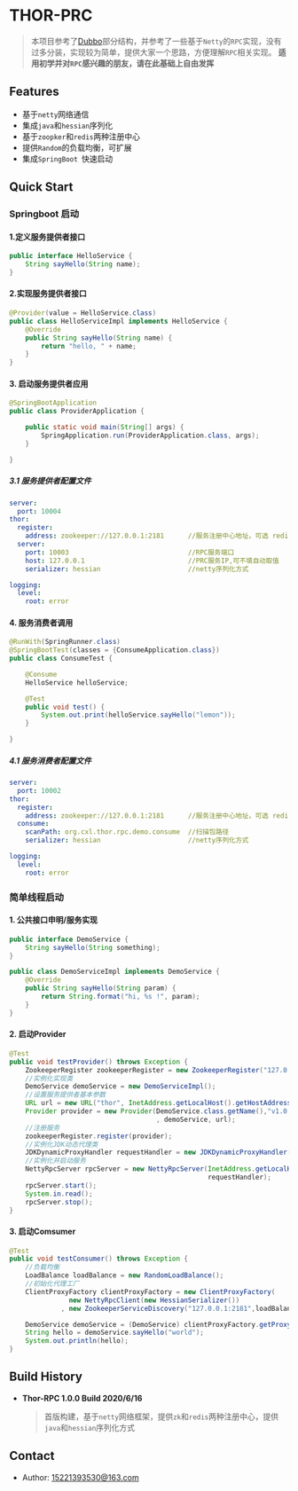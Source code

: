 # THOR-PRC

> 本项目参考了[Dubbo](http://dubbo.apache.org/en-us/)部分结构，并参考了一些基于`Netty`的`RPC`实现，没有过多分装，实现较为简单，提供大家一个思路，方便理解`RPC`相关实现。
> **适用初学并对`RPC`感兴趣的朋友，请在此基础上自由发挥**



## Features

* 基于`netty`网络通信
* 集成`java`和`hessian`序列化
* 基于`zoopker`和`redis`两种注册中心
* 提供`Random`的负载均衡，可扩展
* 集成`SpringBoot `快速启动



## Quick Start

### Springboot 启动

#### 1.定义服务提供者接口

```java
public interface HelloService {
    String sayHello(String name);
}
```

#### 2.实现服务提供者接口

```java
@Provider(value = HelloService.class)
public class HelloServiceImpl implements HelloService {
    @Override
    public String sayHello(String name) {
        return "hello, " + name;
    }
}
```

#### 3. 启动服务提供者应用

```java
@SpringBootApplication
public class ProviderApplication {

    public static void main(String[] args) {
        SpringApplication.run(ProviderApplication.class, args);
    }

}
```

##### 3.1 服务提供者配置文件

```yaml
server:
  port: 10004
thor:
  register:
    address: zookeeper://127.0.0.1:2181      //服务注册中心地址，可选 redis://localhost:6379/1，目前仅支持redis单机模式
  server:
    port: 10003                              //RPC服务端口
    host: 127.0.0.1                          //PRC服务IP,可不填自动取值
    serializer: hessian                      //netty序列化方式

logging:
  level:
    root: error
```

#### 4. 服务消费者调用

```java
@RunWith(SpringRunner.class)
@SpringBootTest(classes = {ConsumeApplication.class})
public class ConsumeTest {

    @Consume
    HelloService helloService;

    @Test
    public void test() {
        System.out.print(helloService.sayHello("lemon"));
    }

}
```

##### 4.1 服务消费者配置文件

```yaml
server:
  port: 10002
thor:
  register:
    address: zookeeper://127.0.0.1:2181      //服务注册中心地址，可选 redis://localhost:6379/1，目前仅支持redis单机模式
  consume:
    scanPath: org.cxl.thor.rpc.demo.consume  //扫描包路径
    serializer: hessian                      //netty序列化方式

logging:
  level:
    root: error
```

### 简单线程启动

####  1. 公共接口申明/服务实现

```java
public interface DemoService {
    String sayHello(String something);
}

public class DemoServiceImpl implements DemoService {
    @Override
    public String sayHello(String param) {
        return String.format("hi, %s !", param);
    }
}
```

#### 2. 启动Provider

```java
@Test
public void testProvider() throws Exception {
    ZookeeperRegister zookeeperRegister = new ZookeeperRegister("127.0.0.1:2181");
    //实例化实现类
    DemoService demoService = new DemoServiceImpl();
    //设置服务提供者基本参数
    URL url = new URL("thor", InetAddress.getLocalHost().getHostAddress(), 5605, new HashMap<>());
    Provider provider = new Provider(DemoService.class.getName(),"v1.0.0", DemoService.class
                                     , demoService, url);
    //注册服务
    zookeeperRegister.register(provider);
    //实例化JDK动态代理类
    JDKDynamicProxyHandler requestHandler = new JDKDynamicProxyHandler(zookeeperRegister, new HessianSerializer());
    //实例化并启动服务
    NettyRpcServer rpcServer = new NettyRpcServer(InetAddress.getLocalHost().getHostAddress() + ":" + url.getPort(),      
                                                  requestHandler);
    rpcServer.start();
    System.in.read();
    rpcServer.stop();
}
```

#### 3. 启动Comsumer

```java
@Test
public void testConsumer() throws Exception {
    //负载均衡
    LoadBalance loadBalance = new RandomLoadBalance();
    //初始化代理工厂
    ClientProxyFactory clientProxyFactory = new ClientProxyFactory(
               new NettyRpcClient(new HessianSerializer())
             , new ZookeeperServiceDiscovery("127.0.0.1:2181",loadBalance));

    DemoService demoService = (DemoService) clientProxyFactory.getProxy(DemoService.class);
    String hello = demoService.sayHello("world");
    System.out.println(hello);
}
```



## Build History

* **Thor-RPC 1.0.0 Build 2020/6/16**

  > 首版构建，基于`netty`网络框架，提供`zk`和`redis`两种注册中心，提供`java`和`hessian`序列化方式



## Contact

* Author: 15221393530@163.com